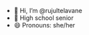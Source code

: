 - 👋 Hi, I’m @rujultelavane
- 🌱 High school senior
- 😄 Pronouns: she/her

<!---
rujultelavane/rujultelavane is a ✨ special ✨ repository because its `README.md` (this file) appears on your GitHub profile.
You can click the Preview link to take a look at your changes.
--->
